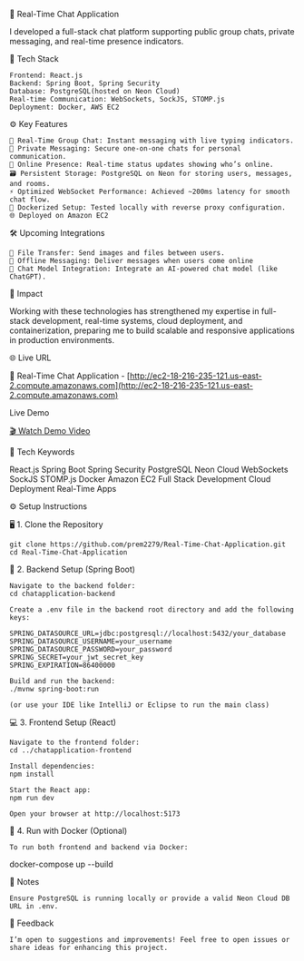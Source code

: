 🚀 Real-Time Chat Application

I developed a full-stack chat platform supporting public group chats, private messaging, and real-time presence indicators.

🧩 Tech Stack

    Frontend: React.js
    Backend: Spring Boot, Spring Security
    Database: PostgreSQL(hosted on Neon Cloud)
    Real-time Communication: WebSockets, SockJS, STOMP.js
    Deployment: Docker, AWS EC2

⚙️ Key Features
    
    💬 Real-Time Group Chat: Instant messaging with live typing indicators.
    🔐 Private Messaging: Secure one-on-one chats for personal communication.
    👥 Online Presence: Real-time status updates showing who’s online.
    🗃️ Persistent Storage: PostgreSQL on Neon for storing users, messages, and rooms.
    ⚡ Optimized WebSocket Performance: Achieved ~200ms latency for smooth chat flow.
    🐳 Dockerized Setup: Tested locally with reverse proxy configuration. 
    🌐 Deployed on Amazon EC2

🛠️ Upcoming Integrations
    
    📁 File Transfer: Send images and files between users.
    📴 Offline Messaging: Deliver messages when users come online
    🤖 Chat Model Integration: Integrate an AI-powered chat model (like ChatGPT).

🚀 Impact

Working with these technologies has strengthened my expertise in full-stack development, real-time systems, cloud deployment, and containerization, preparing me to build scalable and responsive applications in production environments.

🌐 Live URL

🔗 Real-Time Chat Application - [http://ec2-18-216-235-121.us-east-2.compute.amazonaws.com](http://ec2-18-216-235-121.us-east-2.compute.amazonaws.com)

Live Demo

[🎬 Watch Demo Video](./demo.mp4)

🧠 Tech Keywords

  React.js Spring Boot Spring Security PostgreSQL Neon Cloud WebSockets SockJS STOMP.js Docker Amazon EC2 Full Stack Development Cloud Deployment Real-Time Apps

⚙️ Setup Instructions

🖥️ 1. Clone the Repository

    git clone https://github.com/prem2279/Real-Time-Chat-Application.git
    cd Real-Time-Chat-Application

🧩 2. Backend Setup (Spring Boot)

    Navigate to the backend folder:
    cd chatapplication-backend
    
    Create a .env file in the backend root directory and add the following keys:
    
    SPRING_DATASOURCE_URL=jdbc:postgresql://localhost:5432/your_database
    SPRING_DATASOURCE_USERNAME=your_username
    SPRING_DATASOURCE_PASSWORD=your_password
    SPRING_SECRET=your_jwt_secret_key
    SPRING_EXPIRATION=86400000
    
    Build and run the backend:
    ./mvnw spring-boot:run

    (or use your IDE like IntelliJ or Eclipse to run the main class)

💻 3. Frontend Setup (React)

    Navigate to the frontend folder:
    cd ../chatapplication-frontend
    
    Install dependencies:
    npm install
    
    Start the React app:
    npm run dev
    
    Open your browser at http://localhost:5173

🐳 4. Run with Docker (Optional)

    To run both frontend and backend via Docker:

docker-compose up --build

🧾 Notes

    Ensure PostgreSQL is running locally or provide a valid Neon Cloud DB URL in .env.

💬 Feedback

    I’m open to suggestions and improvements! Feel free to open issues or share ideas for enhancing this project.
